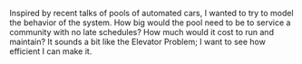 Inspired by recent talks of pools of automated cars, I wanted to try to model the behavior of the system.  How big would the pool need to be to service a community with no late schedules?  How much would it cost to run and maintain?  It sounds a bit like the Elevator Problem; I want to see how efficient I can make it.

